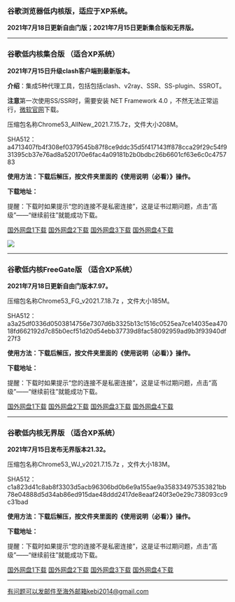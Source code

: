 ### 谷歌浏览器低内核版，适应于XP系统。

**2021年7月18日更新自由门版；2021年7月15日更新集合版和无界版。**

***

### 谷歌低内核集合版 （适合XP系统）

**2021年7月15日升级clash客户端到最新版本。**

**介绍**：集成5种代理工具，包括包括clash、v2ray、SSR、SS-plugin、SSROT。

**注意**第一次使用SS/SSR时，需要安装 NET Framework 4.0 ，不然无法正常运行，[微软官网](https://www.microsoft.com/zh-cn/download/details.aspx?id=17718)下载。

压缩包名称Chrome53_AllNew_2021.7.15.7z，文件大小208M。

SHA512：a4713407fb4f308ef0379545b87f8ce9ddc35d5f417143ff878cca29f29c54f931395cb37e76ad8a520170e6fac4a09181b2b0bdbc26b6601cf63e6c0c475783

**使用方法：下载后解压，按文件夹里面的《使用说明（必看）》操作。**

**下载地址：**

提醒：下载时如果提示“您的连接不是私密连接”，这是证书过期问题，点击“高级”——“继续前往”就能成功下载。

[国外网盘1下载](https://tr101.free4444.xyz/Chrome53_AllNew_2021.7.15.7z) 
[国外网盘2下载](https://tr61.free4444.xyz/Chrome53_AllNew_2021.7.15.7z) 
[国外网盘3下载](https://tr71.free4444.xyz/Chrome53_AllNew_2021.7.15.7z) 
[国外网盘4下载](http://tr91.free4444.xyz/Chrome53_AllNew_2021.7.15.7z) 

![](https://cdn.jsdelivr.net/gh/Alvin9999/pac2/softimag/chrome53-2.PNG)

***

### 谷歌低内核FreeGate版 （适合XP系统）

**2021年7月18日更新自由门版本7.97。**

压缩包名称Chrome53_FG_v2021.7.18.7z ，文件大小185M。

SHA512：a3a25df0336d0503814756e7307d6b3325b13c1516c0525ea7ce14035ea47018fd662192d7c85b0ecf51d20d54ebb37739d8fac58092959ad9b3f93940df27f3

**使用方法：下载后解压，按文件夹里面的《使用说明（必看）》操作。**

**下载地址：**

提醒：下载时如果提示“您的连接不是私密连接”，这是证书过期问题，点击“高级”——“继续前往”就能成功下载。

[国外网盘1下载](https://tr101.free4444.xyz/Chrome53_FG_v2021.7.18.7z) 
[国外网盘2下载](https://tr61.free4444.xyz/Chrome53_FG_v2021.7.18.7z) 
[国外网盘3下载](https://tr71.free4444.xyz/Chrome53_FG_v2021.7.18.7z) 
[国外网盘4下载](http://tr91.free4444.xyz/Chrome53_FG_v2021.7.18.7z) 

***

### 谷歌低内核无界版 （适合XP系统）

**2021年7月15日发布无界版本21.32。**

压缩包名称Chrome53_WJ_v2021.7.15.7z ，文件大小183M。

SHA512：c1a823d41c8ab8f3303d5acb96306bd0b6e9a155ae9a358334975353821bb78e04888d5d34ab86ed915dae48ddd2417de8eaaf240f3e0e29c738093cc9c31bad

**使用方法：下载后解压，按文件夹里面的《使用说明（必看）》操作。**

**下载地址：**

提醒：下载时如果提示“您的连接不是私密连接”，这是证书过期问题，点击“高级”——“继续前往”就能成功下载。

[国外网盘1下载](https://tr101.free4444.xyz/Chrome53_WJ_v2021.7.15.7z) 
[国外网盘2下载](https://tr61.free4444.xyz/Chrome53_WJ_v2021.7.15.7z) 
[国外网盘3下载](https://tr71.free4444.xyz/Chrome53_WJ_v2021.7.15.7z) 
[国外网盘4下载](http://tr91.free4444.xyz/Chrome53_WJ_v2021.7.15.7z) 


***


有问题可以发邮件至海外邮箱kebi2014@gmail.com
